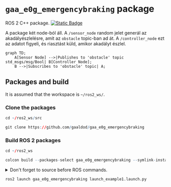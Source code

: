 # `gaa_e0g_emergencybraking` package
ROS 2 C++ package.  [![Static Badge](https://img.shields.io/badge/ROS_2-Humble-34aec5)](https://docs.ros.org/en/humble/)

A package két node-ból áll. A `/sensor_node` random jelet generál az akadályészlelésre, amit az `obstacle` topic-ban ad át. A `/controller_node` ezt az adatot figyeli, és riasztást küld, amikor akadályt észlel.

```mermaid
graph TD;
    A[Sensor Node] -->|Publishes to 'obstacle' topic std_msgs/msg/Bool| B[Controller Node];
    B -->|Subscribes to 'obstacle' topic| A;
```

## Packages and build

It is assumed that the workspace is `~/ros2_ws/`.

### Clone the packages
``` r
cd ~/ros2_ws/src
```
``` r
git clone https://github.com/gaaldod/gaa_e0g_emergencybraking
```

### Build ROS 2 packages
``` r
cd ~/ros2_ws
```
``` r
colcon build --packages-select gaa_e0g_emergencybraking --symlink-install
```

<details>
<summary> Don't forget to source before ROS commands.</summary>

``` bash
source ~/ros2_ws/install/setup.bash
```
</details>

``` r
ros2 launch gaa_e0g_emergencybraking launch_example1.launch.py
```